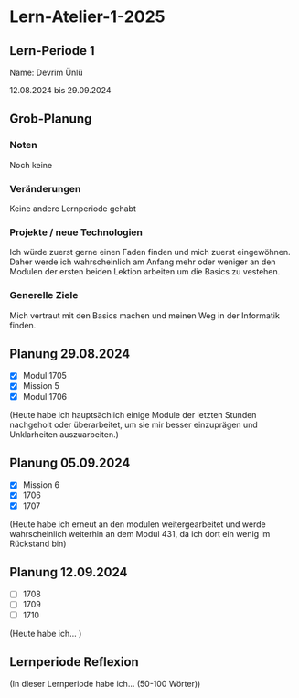 # Lern-Atelier-1-2025
## Lern-Periode 1
Name: Devrim Ünlü

12.08.2024 bis 29.09.2024

## Grob-Planung
### Noten
Noch keine

### Veränderungen
Keine andere Lernperiode gehabt

### Projekte / neue Technologien
Ich würde zuerst gerne einen Faden finden und mich zuerst eingewöhnen. Daher werde ich wahrscheinlich am Anfang mehr oder weniger an den Modulen der ersten beiden Lektion arbeiten um die Basics zu vestehen. 

### Generelle Ziele
Mich vertraut mit den Basics machen und meinen Weg in der Informatik finden. 

## Planung 29.08.2024

- [X] Modul 1705
- [X] Mission 5
- [X] Modul 1706

(Heute habe ich hauptsächlich einige Module der letzten Stunden nachgeholt oder überarbeitet, um sie mir besser einzuprägen und Unklarheiten auszuarbeiten.)


## Planung 05.09.2024

- [X] Mission 6
- [X] 1706
- [X] 1707

(Heute habe ich erneut an den modulen weitergearbeitet und werde wahrscheinlich weiterhin an dem Modul 431, da ich dort ein wenig im Rückstand bin)


## Planung 12.09.2024

- [ ] 1708
- [ ] 1709
- [ ] 1710

(Heute habe ich... )








## Lernperiode Reflexion
(In dieser Lernperiode habe ich... (50-100 Wörter))

